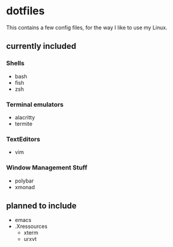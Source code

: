 # dotfiles
This contains a few config files, for the way I like to use my Linux.

## currently included
### Shells
- bash
- fish
- zsh
### Terminal emulators
- alacritty
- termite
### TextEditors
- vim
### Window Management Stuff
- polybar
- xmonad
## planned to include
- emacs
- .Xressources
  - xterm
  - urxvt
